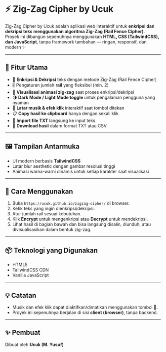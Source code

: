 # ⚡ Zig-Zag Cipher by Ucuk

Zig-Zag Cipher by Ucuk adalah aplikasi web interaktif untuk **enkripsi dan dekripsi teks menggunakan algoritma Zig-Zag (Rail Fence Cipher)**.  
Proyek ini dibangun sepenuhnya menggunakan **HTML, CSS (TailwindCSS), dan JavaScript**, tanpa framework tambahan — ringan, responsif, dan modern ✨

---

## 🌟 Fitur Utama

- 🧠 **Enkripsi & Dekripsi** teks dengan metode Zig-Zag (Rail Fence Cipher)
- 🎚️ Pengaturan jumlah **rail** yang fleksibel (min. 2)
- 📜 **Visualisasi animasi zig-zag** saat proses enkripsi/dekripsi
- 🌗 **Dark Mode / Light Mode toggle** untuk pengalaman pengguna yang nyaman
- 🎵 **Latar musik & efek klik** interaktif saat tombol ditekan
- 📋 **Copy hasil ke clipboard** hanya dengan sekali klik
- 📂 **Import file TXT** langsung ke input teks
- 💾 **Download hasil** dalam format TXT atau CSV

---

## 🖼️ Tampilan Antarmuka

- UI modern berbasis **TailwindCSS**
- Latar blur aesthetic dengan gambar resolusi tinggi
- Animasi warna-warni dinamis untuk setiap karakter saat visualisasi

---

## 🧪 Cara Menggunakan

1. Buka `https://ucuk.github.io/zigzag-cipher/` di browser.
2. Ketik teks yang ingin dienkripsi/dekripsi.
3. Atur jumlah rail sesuai kebutuhan.
4. Klik **Encrypt** untuk mengenkripsi atau **Decrypt** untuk mendekripsi.
5. Lihat hasil di bagian bawah dan bisa langsung disalin, diunduh, atau divisualisasikan dalam bentuk zig-zag.

---

## 📦 Teknologi yang Digunakan

- HTML5  
- TailwindCSS CDN  
- Vanilla JavaScript  

---

## 💡 Catatan

- Musik dan efek klik dapat diaktifkan/dimatikan menggunakan tombol 🎵.
- Proyek ini sepenuhnya berjalan di sisi **client (browser)**, tanpa backend.

---

## ✨ Pembuat

Dibuat oleh **Ucuk (M. Yusuf)**
